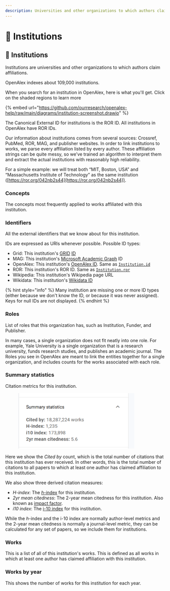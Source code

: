 ```yaml
---
description: Universities and other organizations to which authors claim affiliations
---
```


# 🏫 Institutions

## 🏫 Institutions

Institutions are universities and other organizations to which authors claim affiliations.

OpenAlex indexes about 109,000 institutions.

When you search for an institution in OpenAlex, here is what you'll get. Click on the shaded regions to learn more

{% embed url="https://github.com/ourresearch/openalex-help/raw/main/diagrams/institution-screenshot.drawio" %}

The Canonical External ID for institutions is the ROR ID. All institutions in OpenAlex have ROR IDs.

Our information about institutions comes from several sources: Crossref, PubMed, ROR, MAG, and publisher websites. In order to link institutions to works, we parse every affiliation listed by every author. These affiliation strings can be quite messy, so we’ve trained an algorithm to interpret them and extract the actual institutions with reasonably high reliability.

For a simple example: we will treat both “MIT, Boston, USA” and “Massachusetts Institute of Technology” as the same institution ([https://ror.org/042nb2s44](https://ror.org/042nb2s44)).

### Concepts

The concepts most frequently applied to works affiliated with this institution.

### Identifiers

All the external identifiers that we know about for this institution.

IDs are expressed as URIs whenever possible. Possible ID types:

* Grid: This institution's [GRID](https://www.grid.ac/) [ID](https://en.wikipedia.org/wiki/RAS\_syndrome)
* MAG: This institution's [Microsoft Academic Graph](https://www.microsoft.com/en-us/research/project/microsoft-academic-graph/) ID
* OpenAlex: This institution's [OpenAlex ID](broken-reference/). Same as [`Institution.id`](https://github.com/ourresearch/openalex-docs/blob/sandbox/the-data/institutions/institution-object.md#id)
* ROR: This institution's ROR ID. Same as [`Institution.ror`](https://github.com/ourresearch/openalex-docs/blob/sandbox/the-data/institutions/institution-object.md#ror)
* Wikipedia: This institution's Wikipedia page URL
* Wikidata: This institution's [Wikidata ID](https://www.wikidata.org/wiki/Wikidata:Identifiers)

{% hint style="info" %}
Many institution are missing one or more ID types (either because we don't know the ID, or because it was never assigned). Keys for null IDs are not displayed.
{% endhint %}

### Roles

List of roles that this organization has, such as Institution, Funder, and Publisher.

In many cases, a single organization does not fit neatly into one role. For example, Yale University is a single organization that is a research university, funds research studies, and publishes an academic journal. The Roles you see in OpenAlex are meant to link the entities together for a single organization, and includes counts for the works associated with each role.

### Summary statistics

Citation metrics for this institution.

<div align="left">

<figure><img src="../.gitbook/assets/Screenshot 2023-06-25 110211.png" alt="" width="368"><figcaption></figcaption></figure>

</div>

Here we show the _Cited by_ count, which is the total number of citations that this institution has ever received. In other words, this is the total number of citations to all papers to which at least one author has claimed affiliation to this institution.

We also show three derived citation measures:

* _H-index_: The [_h_-index](https://en.wikipedia.org/wiki/H-index) for this institution.
* _2yr mean citedness_: The 2-year mean citedness for this institution. Also known as [impact factor](https://en.wikipedia.org/wiki/Impact\_factor).
* _i10 index_: The [i-10 index](https://en.wikipedia.org/wiki/Author-level\_metrics#i-10-index) for this institution.

While the _h_-index and the i-10 index are normally author-level metrics and the 2-year mean citedness is normally a journal-level metric, they can be calculated for any set of papers, so we include them for institutions.

### Works

This is a list of all of this institution's works. This is defined as all works in which at least one author has claimed affiliation with this institution.

### Works by year

This shows the number of works for this institution for each year.

